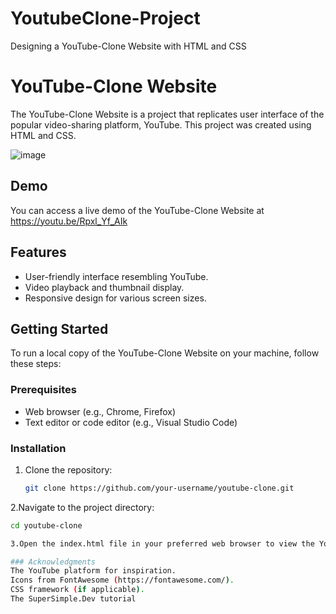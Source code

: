 # YoutubeClone-Project

Designing a YouTube-Clone Website with HTML and CSS 

# YouTube-Clone Website

The YouTube-Clone Website is a project that replicates user interface of the popular video-sharing platform, YouTube. This project was created using HTML and CSS.

![image](https://github.com/Vaishnavi9630/YoutubeClone-Project/assets/125922864/c5243139-5cdb-48b9-ae77-3de64b6629a1)


## Demo

You can access a live demo of the YouTube-Clone Website at https://youtu.be/Rpxl_Yf_AIk

## Features

- User-friendly interface resembling YouTube.
- Video playback and thumbnail display.
- Responsive design for various screen sizes.

## Getting Started

To run a local copy of the YouTube-Clone Website on your machine, follow these steps:

### Prerequisites

- Web browser (e.g., Chrome, Firefox)
- Text editor or code editor (e.g., Visual Studio Code)

### Installation

1. Clone the repository:

   ```bash
   git clone https://github.com/your-username/youtube-clone.git
   
2.Navigate to the project directory:

```bash
cd youtube-clone

3.Open the index.html file in your preferred web browser to view the YouTube-Clone Website.

### Acknowledgments
The YouTube platform for inspiration.
Icons from FontAwesome (https://fontawesome.com/).
CSS framework (if applicable).
The SuperSimple.Dev tutorial


   


